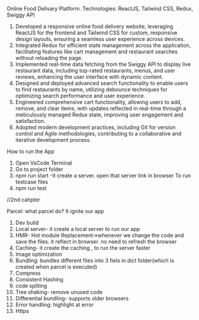 
Online Food Delivary Platform.
Technologies: ReactJS, Tailwind CSS, Redux, Swiggy API

1. Developed a responsive online food delivery website, leveraging ReactJS for the frontend and Tailwind CSS for custom, responsive design layouts, ensuring a seamless user experience across devices.
2. Integrated Redux for efficient state management across the application, facilitating features like cart management and restaurant searches without reloading the page.
3. Implemented real-time data fetching from the Swiggy API to display live restaurant data, including top-rated restaurants, menus, and user reviews, enhancing the user interface with dynamic content.
4. Designed and deployed advanced search functionality to enable users to find restaurants by name, utilizing debounce techniques for optimizing search performance and user experience.
5. Engineered comprehensive cart functionality, allowing users to add, remove, and clear items, with updates reflected in real-time through a meticulously managed Redux state, improving user engagement and satisfaction.
6. Adopted modern development practices, including Git for version control and Agile methodologies, contributing to a collaborative and iterative development process.


How to run the App

1. Open VsCode Terminal
2. Go to project folder
3. npm run start
   -It create a server. open that server link in browser
To run testcase files
4. npm run test
   









//2nd cahpter

Parcel:
what parcel do?
It ignite our app
1. Dev build
2. Local server- it create a local server to run our app
3. HMR- Hot module Replacement->whenever we change the code and save the files. it reflect in browser. no need to refresh the browser
4. Caching- it create the caching , to run the server faster
5. Image optimization
6. Bundling: bundles different files into 3 fiels in dict folder(which is created when parcel is executed)
7. Compress
8. Consistent Hashing
9. code spliting
10. Tree shaking- remove unused code
11. Differential bundling-  supports older browsers
12. Error handling: highlight at error
13. Https
